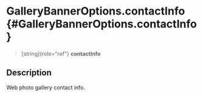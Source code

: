 GalleryBannerOptions.contactInfo {#GalleryBannerOptions.contactInfo}
================================

> [string]{role="ref"} **contactInfo**

Description
-----------

Web photo gallery contact info.
